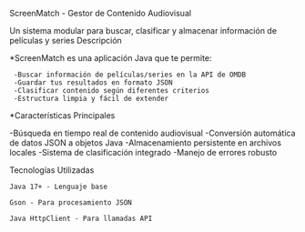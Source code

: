  ScreenMatch - Gestor de Contenido Audiovisual

Un sistema modular para buscar, clasificar y almacenar información de películas y series
Descripción

*ScreenMatch es una aplicación Java que te permite:

     -Buscar información de películas/series en la API de OMDB
     -Guardar tus resultados en formato JSON
     -Clasificar contenido según diferentes criterios
     -Estructura limpia y fácil de extender

 *Características Principales

 -Búsqueda en tiempo real de contenido audiovisual
 -Conversión automática de datos JSON a objetos Java
 -Almacenamiento persistente en archivos locales
 -Sistema de clasificación integrado
 -Manejo de errores robusto
 
 Tecnologías Utilizadas

    Java 17+ - Lenguaje base

    Gson - Para procesamiento JSON

    Java HttpClient - Para llamadas API
